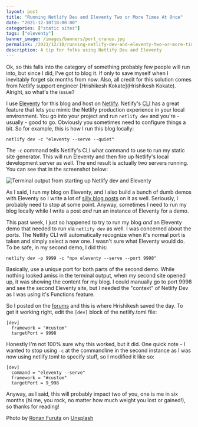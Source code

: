 ```yaml
---
layout: post
title: "Running Netlify Dev and Eleventy Two or More Times At Once"
date: "2021-12-10T18:00:00"
categories: ["static sites"]
tags: ["eleventy"]
banner_image: /images/banners/port_cranes.jpg
permalink: /2021/12/10/running-netlify-dev-and-eleventy-two-or-more-times
description: A tip for folks using Netlify Dev and Eleventy
---
```


Ok, so this falls into the category of something probably few people will run into, but since I did, I've got to blog it. If only to save myself when I inevitably forget six months from now. Also, all credit for this solution comes from Netlify support engineer [Hrishikesh Kokate](Hrishikesh Kokate). Alright, so what's the issue?

I use [Eleventy](https://www.11ty.dev/) for this blog and host on [Netlify](https://www.netlify.com/). Netlify's [CLI](https://docs.netlify.com/cli/get-started/) has a great feature that lets you mimic the Netlify production experience in your local environment. You go into your project and run `netlify dev` and you're - usually - good to go. Obviously you sometimes need to configure things a bit. So for example, this is how I run this blog locally:

	netlify dev -c "eleventy --serve --quiet"

The `-c` command tells Netlify's CLI what command to use to run my static site generator. This will run Eleventy and then fire up Netlify's local development server as well. The end result is actually two servers running. You can see that in the screenshot below:

<p>
<img data-src="https://static.raymondcamden.com/images/2021/12/ntl.jpg" alt="Terminal output from starting up Netlify dev and Eleventy" class="lazyload imgborder imgcenter">
</p>

As I said, I run my blog on Eleventy, and I also build a bunch of dumb demos with Eleventy so I write a lot of [silly blog posts](https://www.raymondcamden.com/tags/eleventy) on it as well. Seriously, I probably need to stop at some point. Anyway, sometimes I need to run my blog locally while I write a post *and* run an instance of Eleventy for a demo. 

This past week, I just so happened to try to run my blog *and* an Eleventy demo that needed to run via `netlify dev` as well. I was concerned about the ports. The Netlify CLI will automatically recognize when it's normal port is taken and simply select a new one. I wasn't sure what Eleventy would do. To be safe, in my second demo, I did this:

	netlify dev -p 9999 -c "npx eleventy --serve --port 9998"

Basically, use a unique port for both parts of the second demo. While nothing looked amiss in the terminal output, when my second site opened up, it was showing the content for my blog. I could manually go to port 9998 and see the second Eleventy site, but I needed the "context" of Netlify Dev as I was using it's Functions feature. 

So I posted on the [forums](https://answers.netlify.com/t/two-instances-of-ntl-dev/48287) and this is where Hrishikesh saved the day. To get it working right, edit the `[dev]` block of the netlify.toml file:

```
[dev]
  framework = "#custom"
  targetPort = 9998
```

Honestly I'm not 100% sure why this worked, but it did. One quick note - I wanted to stop using `-c` at the commandline in the second instance as I was now using netlify.toml to specify stuff, so I modified it like so:

```
[dev]
  command = "eleventy --serve"
  framework = "#custom"
  targetPort = 9_998
```

Anyway, as I said, this will probably impact two of you, one is me in six months (hi me, you rock, no matter how much weight you lost or gained!), so thanks for reading!

Photo by <a href="https://unsplash.com/@ronan18?utm_source=unsplash&utm_medium=referral&utm_content=creditCopyText">Ronan Furuta</a> on <a href="https://unsplash.com/s/photos/ports?utm_source=unsplash&utm_medium=referral&utm_content=creditCopyText">Unsplash</a>
  